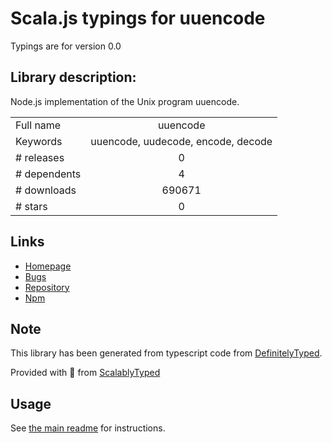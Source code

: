 
# Scala.js typings for uuencode

Typings are for version 0.0

## Library description:
Node.js implementation of the Unix program uuencode.

|                    |                 |
| ------------------ | :-------------: |
| Full name          | uuencode |
| Keywords           | uuencode, uudecode, encode, decode |
| # releases         | 0 |
| # dependents       | 4 |
| # downloads        | 690671 |
| # stars            | 0 |

## Links
- [Homepage](https://github.com/zacbarton/node-uuencode#readme)
- [Bugs](https://github.com/zacbarton/node-uuencode/issues)
- [Repository](https://github.com/zacbarton/node-uuencode)
- [Npm](https://www.npmjs.com/package/uuencode)
    


## Note
This library has been generated from typescript code from [DefinitelyTyped](https://definitelytyped.org).

Provided with :purple_heart: from [ScalablyTyped](https://github.com/oyvindberg/ScalablyTyped)

## Usage
See [the main readme](../../readme.md) for instructions.


